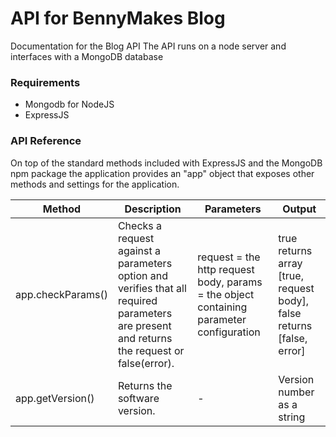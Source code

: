 # API for BennyMakes Blog
Documentation for the Blog API
The API runs on a node server and interfaces with a MongoDB database


### Requirements
- Mongodb for NodeJS
- ExpressJS

### API Reference

On top of the standard methods included with ExpressJS and the MongoDB npm package the application provides an "app" object that exposes other methods and settings for the application.

| Method | Description | Parameters | Output |
| ------ | ----------- | ---------- | ------ |
| app.checkParams() | Checks a request against a parameters option and verifies that all required parameters are present and returns the request or false(error). | request = the http request body, params = the object containing parameter configuration | true returns array [true, request body], false returns [false, error] |
| app.getVersion() | Returns the software version. | - | Version number as a string |
